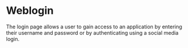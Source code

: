 # Weblogin
The login page allows a user to gain access to an application by entering their username and password or by authenticating using a social media login.

